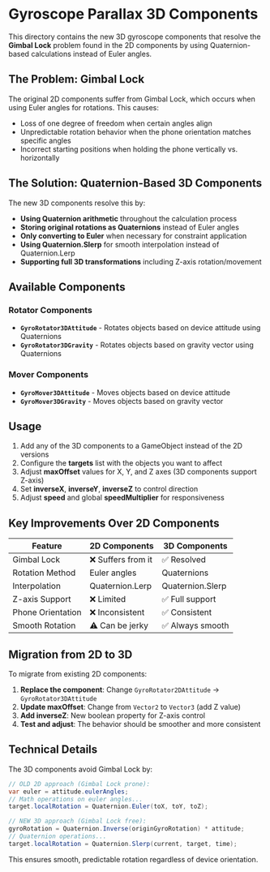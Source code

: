 # Gyroscope Parallax 3D Components

This directory contains the new 3D gyroscope components that resolve the **Gimbal Lock** problem found in the 2D components by using Quaternion-based calculations instead of Euler angles.

## The Problem: Gimbal Lock

The original 2D components suffer from Gimbal Lock, which occurs when using Euler angles for rotations. This causes:
- Loss of one degree of freedom when certain angles align
- Unpredictable rotation behavior when the phone orientation matches specific angles
- Incorrect starting positions when holding the phone vertically vs. horizontally

## The Solution: Quaternion-Based 3D Components

The new 3D components resolve this by:
- **Using Quaternion arithmetic** throughout the calculation process
- **Storing original rotations as Quaternions** instead of Euler angles  
- **Only converting to Euler** when necessary for constraint application
- **Using Quaternion.Slerp** for smooth interpolation instead of Quaternion.Lerp
- **Supporting full 3D transformations** including Z-axis rotation/movement

## Available Components

### Rotator Components
- **`GyroRotator3DAttitude`** - Rotates objects based on device attitude using Quaternions
- **`GyroRotator3DGravity`** - Rotates objects based on gravity vector using Quaternions

### Mover Components  
- **`GyroMover3DAttitude`** - Moves objects based on device attitude
- **`GyroMover3DGravity`** - Moves objects based on gravity vector

## Usage

1. Add any of the 3D components to a GameObject instead of the 2D versions
2. Configure the **targets** list with the objects you want to affect
3. Adjust **maxOffset** values for X, Y, and Z axes (3D components support Z-axis)
4. Set **inverseX**, **inverseY**, **inverseZ** to control direction
5. Adjust **speed** and global **speedMultiplier** for responsiveness

## Key Improvements Over 2D Components

| Feature | 2D Components | 3D Components |
|---------|---------------|---------------|
| Gimbal Lock | ❌ Suffers from it | ✅ Resolved |
| Rotation Method | Euler angles | Quaternions |
| Interpolation | Quaternion.Lerp | Quaternion.Slerp |
| Z-axis Support | ❌ Limited | ✅ Full support |
| Phone Orientation | ❌ Inconsistent | ✅ Consistent |
| Smooth Rotation | ⚠️ Can be jerky | ✅ Always smooth |

## Migration from 2D to 3D

To migrate from existing 2D components:

1. **Replace the component**: Change `GyroRotator2DAttitude` → `GyroRotator3DAttitude`
2. **Update maxOffset**: Change from `Vector2` to `Vector3` (add Z value)
3. **Add inverseZ**: New boolean property for Z-axis control
4. **Test and adjust**: The behavior should be smoother and more consistent

## Technical Details

The 3D components avoid Gimbal Lock by:

```csharp
// OLD 2D approach (Gimbal Lock prone):
var euler = attitude.eulerAngles;
// Math operations on euler angles...
target.localRotation = Quaternion.Euler(toX, toY, toZ);

// NEW 3D approach (Gimbal Lock free):
gyroRotation = Quaternion.Inverse(originGyroRotation) * attitude;
// Quaternion operations...
target.localRotation = Quaternion.Slerp(current, target, time);
```

This ensures smooth, predictable rotation regardless of device orientation.